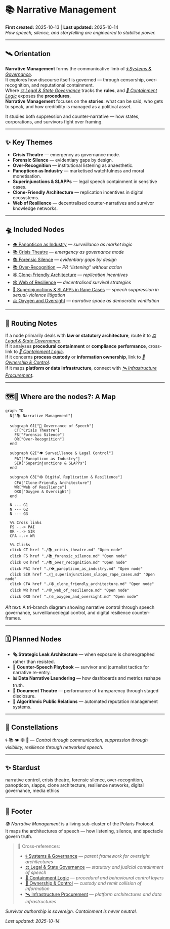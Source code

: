 # 📚 Narrative Management  
**First created:** 2025-10-13 | **Last updated:** 2025-10-14  
*How speech, silence, and storytelling are engineered to stabilise power.*

---

## 🛰️ Orientation  

**Narrative Management** forms the communicative limb of *[🌀 Systems & Governance](../README.md)*.  
It explores how discourse itself is governed — through censorship, over-recognition, and reputational containment.  
Where *[⚖️ Legal & State Governance](../⚖️_Legal_State_Governance/README.md)* tracks the **rules**, and *[💫 Containment Logic](../💫_Containment_Logic/README.md)* exposes the **procedures**,  
**Narrative Management** focuses on the **stories**: what can be said, who gets to speak, and how credibility is managed as a political asset.  

It studies both suppression and counter-narrative — how states, corporations, and survivors fight over framing.

---

## ✨ Key Themes  

- **Crisis Theatre** — emergency as governance mode.  
- **Forensic Silence** — evidentiary gaps by design.  
- **Over-Recognition** — institutional listening as anaesthetic.  
- **Panopticon as Industry** — marketised watchfulness and moral monetisation.  
- **Superinjunctions & SLAPPs** — legal speech containment in sensitive cases.  
- **Clone-Friendly Architecture** — replication incentives in digital ecosystems.  
- **Web of Resilience** — decentralised counter-narratives and survivor knowledge networks.  

---

## 🛸 Included Nodes  

- [👁️ Panopticon as Industry](./👁️_panopticon_as_industry.md) — *surveillance as market logic*  
- [📚 Crisis Theatre](./📚_crisis_theatre.md) — *emergency as governance mode*  
- [📚 Forensic Silence](./📚_forensic_silence.md) — *evidentiary gaps by design*  
- [📚 Over-Recognition](./📚_over_recognition.md) — *PR “listening” without action*  
- [🕸️ Clone-Friendly Architecture](./🕸️_clone_friendly_architecture.md) — *replication incentives*  
- [🕸️ Web of Resilience](./🕸️_web_of_resilience.md) — *decentralised survival strategies*  
- [🚨 Superinjunctions & SLAPPs in Rape Cases](./🚨_superinjunctions_slapps_rape_cases.md) — *speech suppression in sexual-violence litigation*  
- [🫁 Oxygen and Oversight](./🫁_oxygen_and_oversight.md) — *narrative space as democratic ventilation*  

---

## 🚀 Routing Notes  

If a node primarily deals with **law or statutory architecture**, route it to *[⚖️ Legal & State Governance](../⚖️_Legal_State_Governance/README.md)*.  
If it analyses **procedural containment** or **compliance performance**, cross-link to *[💫 Containment Logic](../💫_Containment_Logic/README.md)*.  
If it concerns **process custody** or **information ownership**, link to *[👑 Ownership & Control](../👑_Ownership_Control/README.md)*.  
If it maps **platform or data infrastructure**, connect with *[🛰️ Infrastructure Procurement](../🛰️_Infrastructure_Procurement/README.md)*.  

---  

## 🗺️🫡 Where are the nodes?: A Map  

```mermaid
graph TD
  N["📚 Narrative Management"]

  subgraph G1["🧭 Governance of Speech"]
    CT["Crisis Theatre"]
    FS["Forensic Silence"]
    OR["Over-Recognition"]
  end

  subgraph G2["👁️ Surveillance & Legal Control"]
    PAI["Panopticon as Industry"]
    SIR["Superinjunctions & SLAPPs"]
  end

  subgraph G3["🕸️ Digital Replication & Resilience"]
    CFA["Clone-Friendly Architecture"]
    WR["Web of Resilience"]
    OXO["Oxygen & Oversight"]
  end

  N --- G1
  N --- G2
  N --- G3

  %% Cross links
  FS -.-> PAI
  OR -.-> SIR
  CFA -.-> WR

  %% Clicks
  click CT href "./📚_crisis_theatre.md" "Open node"
  click FS href "./📚_forensic_silence.md" "Open node"
  click OR href "./📚_over_recognition.md" "Open node"
  click PAI href "./👁️_panopticon_as_industry.md" "Open node"
  click SIR href "./🚨_superinjunctions_slapps_rape_cases.md" "Open node"
  click CFA href "./🕸️_clone_friendly_architecture.md" "Open node"
  click WR href "./🕸️_web_of_resilience.md" "Open node"
  click OXO href "./🫁_oxygen_and_oversight.md" "Open node"
```

*Alt text:* A tri-branch diagram showing narrative control through speech governance, surveillance/legal control, and digital resilience counter-frames.

---

## 🗓️ Planned Nodes  

- **🗞️ Strategic Leak Architecture** — when exposure is choreographed rather than resisted.  
- **📣 Counter-Speech Playbook** — survivor and journalist tactics for narrative re-entry.  
- **📊 Data Narrative Laundering** — how dashboards and metrics reshape truth.  
- **📁 Document Theatre** — performance of transparency through staged disclosure.  
- **🧩 Algorithmic Public Relations** — automated reputation management systems.  

---

## 🌌 Constellations  

🌀 📚 👁️ 🕸️ 🚨 — *Control through communication, suppression through visibility, resilience through networked speech.*

---

## ✨ Stardust  

narrative control, crisis theatre, forensic silence, over-recognition, panopticon, slapps, clone architecture, resilience networks, digital governance, media ethics

---

## 🏮 Footer  

*📚 Narrative Management* is a living sub-cluster of the Polaris Protocol.  
It maps the architectures of speech — how listening, silence, and spectacle govern truth.  

> 📡 Cross-references:
> 
> - [🌀 Systems & Governance](../README.md) — *parent framework for oversight architectures*  
> - [⚖️ Legal & State Governance](../⚖️_Legal_State_Governance/README.md) — *statutory and judicial containment of speech*  
> - [💫 Containment Logic](../💫_Containment_Logic/README.md) — *procedural and behavioural control layers*  
> - [👑 Ownership & Control](../👑_Ownership_Control/README.md) — *custody and remit collision of information*  
> - [🛰️ Infrastructure Procurement](../🛰️_Infrastructure_Procurement/README.md) — *platform architectures and data infrastructures*  

*Survivor authorship is sovereign. Containment is never neutral.*  

_Last updated: 2025-10-14_
